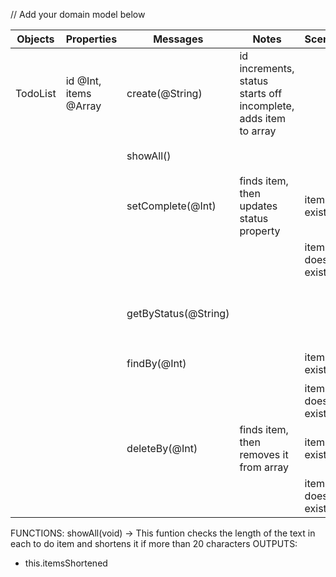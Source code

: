 // Add your domain model below

| Objects  | Properties            | Messages             | Notes                                                           | Scenario            | Output                             | Example                                                                       |
| -------- | --------------------- | -------------------- | --------------------------------------------------------------- | ------------------- | ---------------------------------- | ----------------------------------------------------------------------------- |
| TodoList | id @Int, items @Array | create(@String)      | id increments, status starts off incomplete, adds item to array |                     | todo item                          | `create('hello') => {id: 1, text: "hello", status: "incomplete"}`             |
|          |                       | showAll()            |                                                                 |                     | all items                          | `showAll() => [{id: 1, text: "hello", status: "incomplete"}]`                 |
|          |                       | setComplete(@Int)    | finds item, then updates status property                        | item exists         | updated todo item                  | `setComplete(1) => {id: 1, text: "hello", status: "complete"}`                |
|          |                       |                      |                                                                 | item does not exist | thrown error                       | `setComplete(1) => thrown error "Item not Found"`                             |
|          |                       | getByStatus(@String) |                                                                 |                     | array, filtered by property status | `getByStatus("incomplete") => [{id: 1, text: "hello", status: "incomplete"}]` |
|          |                       | findBy(@Int)         |                                                                 | item exists         | item                               | `findBy(1) => {id: 1, text: "hello", status: "incomplete"}`                   |
|          |                       |                      |                                                                 | item does not exist | thrown error                       | `findBy(1) => thrown error "Item not Found"`                                  |
|          |                       | deleteBy(@Int)       | finds item, then removes it from array                          | item exists         | item                               | `deleteBy(@Int) => {id: 1, text: "hello", status: "incomplete"}`              |
|          |                       |                      |                                                                 | item does not exist | thrown error                       | `deleteBy(@Int) => thrown error "Item not Found"`                             |

FUNCTIONS:
showAll(void) -> This funtion checks the length of the text in each to do item and shortens it if more than 20 characters
OUTPUTS:

- this.itemsShortened
